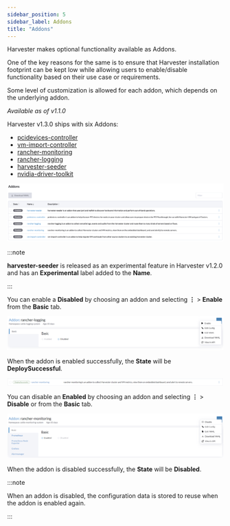 ```yaml
---
sidebar_position: 5
sidebar_label: Addons
title: "Addons"
---
```


<head>
  <link rel="canonical" href="https://docs.harvesterhci.io/v1.3/advanced/addons"/>
</head>

Harvester makes optional functionality available as Addons.

One of the key reasons for the same is to ensure that Harvester installation footprint can be kept low while allowing users to enable/disable functionality based on their use case or requirements.

Some level of customization is allowed for each addon, which depends on the underlying addon.

_Available as of v1.1.0_

Harvester v1.3.0 ships with six Addons:
* [pcidevices-controller](./addons/pcidevices.md)
* [vm-import-controller](./addons/vmimport.md)
* [rancher-monitoring](../monitoring/harvester-monitoring.md)
* [rancher-logging](../logging/harvester-logging.md)
* [harvester-seeder](./addons/seeder.md)
* [nvidia-driver-toolkit](./addons/nvidiadrivertoolkit)

![](/img/v1.2/addons/AddonsV120.png)

:::note

**harvester-seeder** is released as an experimental feature in Harvester v1.2.0 and has an **Experimental** label added to the **Name**.

:::

You can enable a **Disabled** by choosing an addon and selecting **⋮** > **Enable** from the **Basic** tab.

![](/img/v1.2/addons/enable-rancher-logging-addon.png)

When the addon is enabled successfully, the **State** will be **DeploySuccessful**.

![](/img/v1.2/addons/deploy-successful-addon.png)

You can disable an **Enabled** by choosing an addon and selecting **⋮** > **Disable** or from the **Basic** tab.

![](/img/v1.2/addons/disable-rancher-monitoring-addon.png)

When the addon is disabled successfully, the **State** will be **Disabled**.

:::note

When an addon is disabled, the configuration data is stored to reuse when the addon is enabled again.

:::